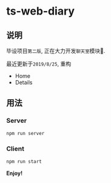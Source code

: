 # ts-web-diary

## 说明

毕设项目`第二版`,  正在大力开发`聊天室`模块🚧.

最近更新于`2019/8/25`, 重构

- Home
- Details

## 用法

### Server

```bash
npm run server
```

### Client

```bash
npm run start
```

**Enjoy!**